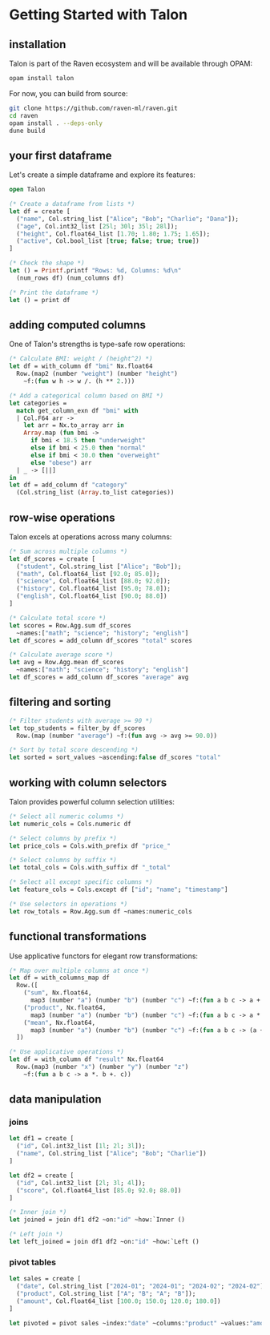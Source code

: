 # Getting Started with Talon

## installation

Talon is part of the Raven ecosystem and will be available through OPAM:

```bash
opam install talon
```

For now, you can build from source:

```bash
git clone https://github.com/raven-ml/raven.git
cd raven
opam install . --deps-only
dune build
```

## your first dataframe

Let's create a simple dataframe and explore its features:

```ocaml
open Talon

(* Create a dataframe from lists *)
let df = create [
  ("name", Col.string_list ["Alice"; "Bob"; "Charlie"; "Dana"]);
  ("age", Col.int32_list [25l; 30l; 35l; 28l]);
  ("height", Col.float64_list [1.70; 1.80; 1.75; 1.65]);
  ("active", Col.bool_list [true; false; true; true])
]

(* Check the shape *)
let () = Printf.printf "Rows: %d, Columns: %d\n" 
  (num_rows df) (num_columns df)

(* Print the dataframe *)
let () = print df
```

## adding computed columns

One of Talon's strengths is type-safe row operations:

```ocaml
(* Calculate BMI: weight / (height^2) *)
let df = with_column df "bmi" Nx.float64
  Row.(map2 (number "weight") (number "height") 
    ~f:(fun w h -> w /. (h ** 2.)))

(* Add a categorical column based on BMI *)
let categories = 
  match get_column_exn df "bmi" with
  | Col.F64 arr ->
    let arr = Nx.to_array arr in
    Array.map (fun bmi ->
      if bmi < 18.5 then "underweight"
      else if bmi < 25.0 then "normal"
      else if bmi < 30.0 then "overweight"
      else "obese") arr
  | _ -> [||]
in
let df = add_column df "category" 
  (Col.string_list (Array.to_list categories))
```

## row-wise operations

Talon excels at operations across many columns:

```ocaml
(* Sum across multiple columns *)
let df_scores = create [
  ("student", Col.string_list ["Alice"; "Bob"]);
  ("math", Col.float64_list [92.0; 85.0]);
  ("science", Col.float64_list [88.0; 92.0]);
  ("history", Col.float64_list [95.0; 78.0]);
  ("english", Col.float64_list [90.0; 88.0])
]

(* Calculate total score *)
let scores = Row.Agg.sum df_scores 
  ~names:["math"; "science"; "history"; "english"]
let df_scores = add_column df_scores "total" scores

(* Calculate average score *)
let avg = Row.Agg.mean df_scores 
  ~names:["math"; "science"; "history"; "english"]
let df_scores = add_column df_scores "average" avg
```

## filtering and sorting

```ocaml
(* Filter students with average >= 90 *)
let top_students = filter_by df_scores
  Row.(map (number "average") ~f:(fun avg -> avg >= 90.0))

(* Sort by total score descending *)
let sorted = sort_values ~ascending:false df_scores "total"
```

## working with column selectors

Talon provides powerful column selection utilities:

```ocaml
(* Select all numeric columns *)
let numeric_cols = Cols.numeric df

(* Select columns by prefix *)
let price_cols = Cols.with_prefix df "price_"

(* Select columns by suffix *)
let total_cols = Cols.with_suffix df "_total"

(* Select all except specific columns *)
let feature_cols = Cols.except df ["id"; "name"; "timestamp"]

(* Use selectors in operations *)
let row_totals = Row.Agg.sum df ~names:numeric_cols
```

## functional transformations

Use applicative functors for elegant row transformations:

```ocaml
(* Map over multiple columns at once *)
let df = with_columns_map df
  Row.([
    ("sum", Nx.float64, 
      map3 (number "a") (number "b") (number "c") ~f:(fun a b c -> a +. b +. c));
    ("product", Nx.float64, 
      map3 (number "a") (number "b") (number "c") ~f:(fun a b c -> a *. b *. c));
    ("mean", Nx.float64, 
      map3 (number "a") (number "b") (number "c") ~f:(fun a b c -> (a +. b +. c) /. 3.0))
  ])

(* Use applicative operations *)
let df = with_column df "result" Nx.float64
  Row.(map3 (number "x") (number "y") (number "z") 
    ~f:(fun a b c -> a *. b +. c))
```

## data manipulation

### joins

```ocaml
let df1 = create [
  ("id", Col.int32_list [1l; 2l; 3l]);
  ("name", Col.string_list ["Alice"; "Bob"; "Charlie"])
]

let df2 = create [
  ("id", Col.int32_list [2l; 3l; 4l]);
  ("score", Col.float64_list [85.0; 92.0; 88.0])
]

(* Inner join *)
let joined = join df1 df2 ~on:"id" ~how:`Inner ()

(* Left join *)
let left_joined = join df1 df2 ~on:"id" ~how:`Left ()
```

### pivot tables

```ocaml
let sales = create [
  ("date", Col.string_list ["2024-01"; "2024-01"; "2024-02"; "2024-02"]);
  ("product", Col.string_list ["A"; "B"; "A"; "B"]);
  ("amount", Col.float64_list [100.0; 150.0; 120.0; 180.0])
]

let pivoted = pivot sales ~index:"date" ~columns:"product" ~values:"amount" ()
```
